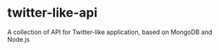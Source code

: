twitter-like-api
================

A collection of API for Twitter-like application, based on MongoDB and Node.js